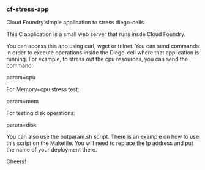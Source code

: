 ### cf-stress-app

Cloud Foundry simple application to stress diego-cells.

This C application is a small web server that runs insde Cloud Foundry.  

You can access this app using curl, wget or telnet.   You can send commands
in order to execute operations inside the Diego-cell where that application
is running.  For example, to stress out the cpu resources, you can send the
command:

param=cpu

For Memory+cpu stress test:

param=mem

For testing disk operations:

param=disk

You can also use the putparam.sh script.    There is an example on how to 
use this script on the Makefile.  You will need to replace the Ip address 
and put the name of your deployment there.

Cheers!
